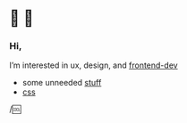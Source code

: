  # 👋  👀 
 ### Hi,
I’m interested in ux, design, and
[frontend-dev](//supercoolnamereally.se) 

- some unneeded [stuff](https://gist.github.com/mrmakr/4888c687c5315aa0fe641e9a0849855d)
- [css](https://helloimmk.netlify.app/)
<!-- [WIP] (//makris.netlify.app) -->

 /🆒

